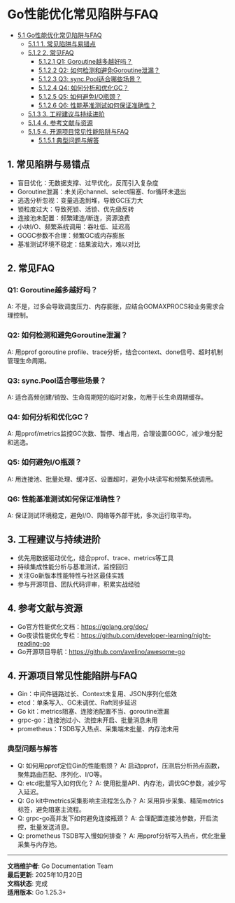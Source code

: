 ﻿# Go性能优化常见陷阱与FAQ

<!-- TOC START -->
- [5.1 Go性能优化常见陷阱与FAQ](#51-go性能优化常见陷阱与faq)
  - [5.1.1 1. 常见陷阱与易错点](#511-1-常见陷阱与易错点)
  - [5.1.2 2. 常见FAQ](#512-2-常见faq)
    - [5.1.2.1 Q1: Goroutine越多越好吗？](#5121-q1-goroutine越多越好吗)
    - [5.1.2.2 Q2: 如何检测和避免Goroutine泄漏？](#5122-q2-如何检测和避免goroutine泄漏)
    - [5.1.2.3 Q3: sync.Pool适合哪些场景？](#5123-q3-syncpool适合哪些场景)
    - [5.1.2.4 Q4: 如何分析和优化GC？](#5124-q4-如何分析和优化gc)
    - [5.1.2.5 Q5: 如何避免I/O瓶颈？](#5125-q5-如何避免io瓶颈)
    - [5.1.2.6 Q6: 性能基准测试如何保证准确性？](#5126-q6-性能基准测试如何保证准确性)
  - [5.1.3 3. 工程建议与持续进阶](#513-3-工程建议与持续进阶)
  - [5.1.4 4. 参考文献与资源](#514-4-参考文献与资源)
  - [5.1.5 4. 开源项目常见性能陷阱与FAQ](#515-4-开源项目常见性能陷阱与faq)
    - [5.1.5.1 典型问题与解答](#5151-典型问题与解答)
<!-- TOC END -->

## 1. 常见陷阱与易错点

- 盲目优化：无数据支撑、过早优化，反而引入复杂度
- Goroutine泄漏：未关闭channel、select阻塞、for循环未退出
- 逃逸分析忽视：变量逃逸到堆，导致GC压力大
- 锁粒度过大：导致死锁、活锁、优先级反转
- 连接池未配置：频繁建连/断连，资源浪费
- 小块I/O、频繁系统调用：吞吐低、延迟高
- GOGC参数不合理：频繁GC或内存膨胀
- 基准测试环境不稳定：结果波动大，难以对比

## 2. 常见FAQ

### Q1: Goroutine越多越好吗？

A: 不是，过多会导致调度压力、内存膨胀，应结合GOMAXPROCS和业务需求合理控制。

### Q2: 如何检测和避免Goroutine泄漏？

A: 用pprof goroutine profile、trace分析，结合context、done信号、超时机制管理生命周期。

### Q3: sync.Pool适合哪些场景？

A: 适合高频创建/销毁、生命周期短的临时对象，勿用于长生命周期缓存。

### Q4: 如何分析和优化GC？

A: 用pprof/metrics监控GC次数、暂停、堆占用，合理设置GOGC，减少堆分配和逃逸。

### Q5: 如何避免I/O瓶颈？

A: 用连接池、批量处理、缓冲区、设置超时，避免小块读写和频繁系统调用。

### Q6: 性能基准测试如何保证准确性？

A: 保证测试环境稳定，避免I/O、网络等外部干扰，多次运行取平均。

## 3. 工程建议与持续进阶

- 优先用数据驱动优化，结合pprof、trace、metrics等工具
- 持续集成性能分析与基准测试，监控回归
- 关注Go新版本性能特性与社区最佳实践
- 参与开源项目、团队代码评审，积累实战经验

## 4. 参考文献与资源

- Go官方性能优化文档：<https://golang.org/doc/>
- Go夜读性能优化专栏：<https://github.com/developer-learning/night-reading-go>
- Go开源项目导航：<https://github.com/avelino/awesome-go>

## 4. 开源项目常见性能陷阱与FAQ

- Gin：中间件链路过长、Context未复用、JSON序列化低效
- etcd：单条写入、GC未调优、Raft同步延迟
- Go kit：metrics阻塞、连接池配置不当、goroutine泄漏
- grpc-go：连接池过小、流控未开启、批量消息未用
- prometheus：TSDB写入热点、采集端未批量、内存池未用

### 典型问题与解答

- Q: 如何用pprof定位Gin的性能瓶颈？
  A: 启动pprof，压测后分析热点函数，聚焦路由匹配、序列化、I/O等。
- Q: etcd批量写入如何优化？
  A: 使用批量API、内存池，调优GC参数，减少写入延迟。
- Q: Go kit中metrics采集影响主流程怎么办？
  A: 采用异步采集、精简metrics标签，避免阻塞主流程。
- Q: grpc-go高并发下如何避免连接瓶颈？
  A: 合理配置连接池参数，开启流控，批量发送消息。
- Q: prometheus TSDB写入慢如何排查？
  A: 用pprof分析写入热点，优化批量采集与内存池。

---

**文档维护者**: Go Documentation Team  
**最后更新**: 2025年10月20日  
**文档状态**: 完成  
**适用版本**: Go 1.25.3+
